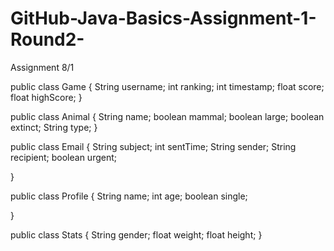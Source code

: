 # GitHub-Java-Basics-Assignment-1-Round2-
Assignment 8/1

public class Game {
        String username;
        int ranking;
        int timestamp;
        float score;
        float highScore;
}

public class Animal {
        String name;
        boolean mammal;
        boolean large;
        boolean extinct;
        String type;
}

public class Email {
        String subject;
        int sentTime;
        String sender;
        String recipient;
        boolean urgent;

}

public class Profile {
    String name;
    int age;
    boolean single;

}

public class Stats {
    String gender;
    float weight;
    float height;
}